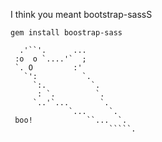I think you meant bootstrap-sassS

```
gem install boostrap-sass
```


      .'``'.      ...
     :o  o `....'`  ;
     `. O         :'
       `':          `.
         `:.          `.
          : `.         `.
         `..'`...       `.
                 `...     `.
     boo!            ``...  `.
                          `````.

